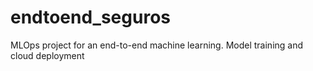 # endtoend_seguros
MLOps project for an end-to-end machine learning. Model training and cloud deployment
